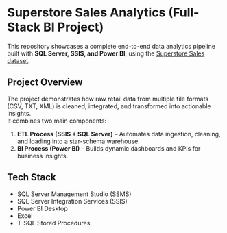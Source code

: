 # Superstore Sales Analytics (Full-Stack BI Project)

This repository showcases a complete end-to-end data analytics pipeline built with **SQL Server, SSIS, and Power BI**, using the [Superstore Sales dataset](https://www.kaggle.com/datasets/ishanshrivastava28/superstore-sales).

## Project Overview
The project demonstrates how raw retail data from multiple file formats (CSV, TXT, XML) is cleaned, integrated, and transformed into actionable insights.  
It combines two main components:

1. **ETL Process (SSIS + SQL Server)** – Automates data ingestion, cleaning, and loading into a star-schema warehouse.
2. **BI Process (Power BI)** – Builds dynamic dashboards and KPIs for business insights.

## Tech Stack
- SQL Server Management Studio (SSMS)
- SQL Server Integration Services (SSIS)
- Power BI Desktop
- Excel 
- T-SQL Stored Procedures

